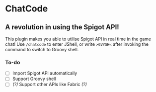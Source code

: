 # ChatCode
## A revolution in using the Spigot API!

This plugin makes you able to utilise Spigot API in real time
in the game chat! Use `/chatcode` to enter JShell, or write `>GVYSH<`
after invoking the command to switch to Groovy shell.

### To-do
- [ ] Import Spigot API automatically
- [ ] Support Groovy shell
- [ ] *(?)* Support other APIs like Fabric *(?)*
